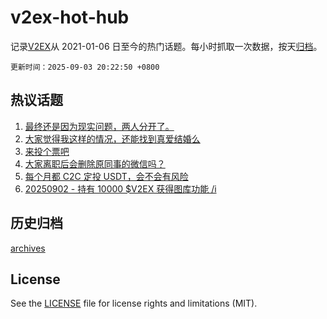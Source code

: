 # v2ex-hot-hub

 记录[V2EX](https://www.v2ex.com/)从 2021-01-06 日至今的热门话题。每小时抓取一次数据，按天[归档](archives)。

`更新时间：2025-09-03 20:22:50 +0800`

## 热议话题

1. [最终还是因为现实问题，两人分开了。](https://www.v2ex.com/t/1156743)
1. [大家觉得我这样的情况，还能找到真爱结婚么](https://www.v2ex.com/t/1156760)
1. [来投个票吧](https://www.v2ex.com/t/1156704)
1. [大家离职后会删除原同事的微信吗？](https://www.v2ex.com/t/1156780)
1. [每个月都 C2C 定投 USDT，会不会有风险](https://www.v2ex.com/t/1156731)
1. [20250902 - 持有 10000 $V2EX 获得图库功能 /i](https://www.v2ex.com/t/1156703)

## 历史归档

[archives](archives)

## License

See the [LICENSE](LICENSE) file for license rights and limitations (MIT).
